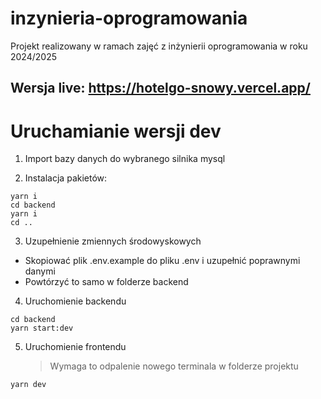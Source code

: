 # inzynieria-oprogramowania

Projekt realizowany w ramach zajęć z inżynierii oprogramowania w roku 2024/2025

## Wersja live: https://hotelgo-snowy.vercel.app/

# Uruchamianie wersji dev

1. Import bazy danych do wybranego silnika mysql

2. Instalacja pakietów:

```
yarn i
cd backend
yarn i
cd ..
```

3. Uzupełnienie zmiennych środowyskowych

- Skopiować plik .env.example do pliku .env i uzupełnić poprawnymi danymi
- Powtórzyć to samo w folderze backend

4. Uruchomienie backendu

```
cd backend
yarn start:dev
```

5.  Uruchomienie frontendu
    > Wymaga to odpalenie nowego terminala w folderze projektu

```
yarn dev
```
